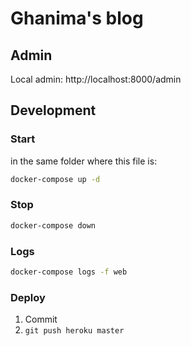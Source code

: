 # Ghanima's blog

## Admin

Local admin: http://localhost:8000/admin

## Development

### Start

in the same folder where this file is:

```sh
docker-compose up -d
```

### Stop

```sh
docker-compose down
```

### Logs

```sh
docker-compose logs -f web
```

### Deploy

1. Commit
2. `git push heroku master`